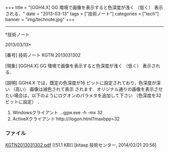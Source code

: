 ﻿+++
title = "[GGH4.X] GG 環境で画像を表示すると色深度が浅く （低く） 表示される．"
date = "2013-03-13"
tags = ["技術ノート"]
categories = ["tech"]
banner = "img/technote.jpg"
+++

-----------------------------------------------------------------------------------------------------------------------------

*技術ノート

2013/03/13*


[番号]
技術ノート KGTN 2013031302

[現象]
[GGH4.X] GG 環境で画像を表示すると色深度が浅く （低く） 表示される．

[説明]
GGH4.X では，既定の色深度が16 ビットに設定されており，色深度が深い
（高い） 画像は減色されて表示
されます．オリジナル通りの画像を表示させたい場合は，以下のようにログオンのパラメタを追加して下さい
（色深度を32ビットに設定） ．

1) Windowsクライアント
...ggw.exe -h <host> -mx 32
2) ActiveXクライアント
http://<host>/logon.html?maxbpp=32


### ファイル

 
 


[KGTN2013031302.pdf](http://techreport.kitasp.net/attachments/download/1585/KGTN2013031302.pdf)
 [(51.1 KB)] [kitasp 技術センター, 2014/02/21
20:56]


 


 

